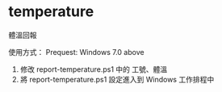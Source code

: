 # temperature
體溫回報

使用方式：
Prequest: Windows 7.0 above

1. 修改 report-temperature.ps1 中的 工號、體溫
2. 將 report-temperature.ps1 設定進入到 Windows 工作排程中
